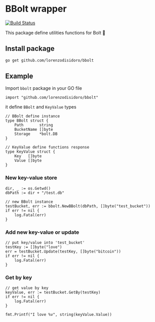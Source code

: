# BBolt wrapper

[![Build Status](https://travis-ci.com/lorenzodisidoro/bbolt.svg?branch=master)](https://travis-ci.com/lorenzodisidoro/bbolt)

This package define utilities functions for Bolt 🍬

## Install package

```sh
go get github.com/lorenzodisidoro/bbolt
```

## Example
Import `bbolt` package in your GO file
```golang
import "github.com/lorenzodisidoro/bbolt"
```

it define `BBolt` and `KeyValue` types
```golang
// BBolt define instance
type BBolt struct {
	Path       string
	BucketName []byte
	Storage    *bolt.DB
}

// KeyValue define functions response
type KeyValue struct {
	Key   []byte
	Value []byte
}
```

### New key-value store
```golang
dir, _ := os.Getwd()
dbPath := dir + "/test.db"

// new BBolt instance
testBucket, err := bbolt.NewBBolt(dbPath, []byte("test_bucket"))
if err != nil {
    log.Fatal(err)
}
```

### Add new key-value or update
```golang
// put key/value into 'test_bucket'
testKey := []byte("love")
err = testBucket.Update(testKey, []byte("bitcoin"))
if err != nil {
    log.Fatal(err)
}
```

### Get by key
```golang
// get value by key
keyValue, err := testBucket.GetBy(testKey)
if err != nil {
    log.Fatal(err)
}

fmt.Printf("I love %v", string(keyValue.Value))
```
